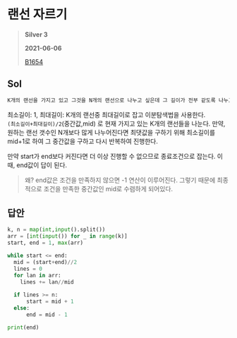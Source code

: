 # 랜선 자르기
> **Silver 3**
>
> **2021-06-06**
>
> [B1654](https://www.acmicpc.net/problem/1654)

## Sol

```xml
K개의 랜선을 가지고 있고 그것을 N개의 랜선으로 나누고 싶은데 그 길이가 전부 같도록 나누고 싶다. N개를 나눌 때 최대 길이를 구하시오
```

최소길이: 1, 최대길이: K개의 랜선중 최대길이로 잡고 이분탐색법을 사용한다.  
`(최소길이+최대길이)/2`(중간값,mid) 로 현재 가지고 있는 K개의 랜선들을 나눈다. 만약, 원하는 랜선 갯수인 N개보다 많게 나누어진다면 최댓값을 구하기 위해 최소길이를 mid+1로 하여 그 중간값을 구하고 다시 반복하여 진행한다. 


만약 start가 end보다 커진다면 더 이상 진행할 수 없으므로 종료조건으로 잡는다. 이때, end값이 답이 된다.
> 왜? end값은 조건을 만족하지 않으면 -1 연산이 이루어진다. 그렇기 때문에 최종적으로 조건을 만족한 중간값인 mid로 수렴하게 되어있다.


## 답안
```python
k, n = map(int,input().split())
arr = [int(input()) for _ in range(k)]
start, end = 1, max(arr)

while start <= end:
  mid = (start+end)//2
  lines = 0
  for lan in arr:
    lines += lan//mid
  
  if lines >= n:
      start = mid + 1
  else:
      end = mid - 1

print(end)
```